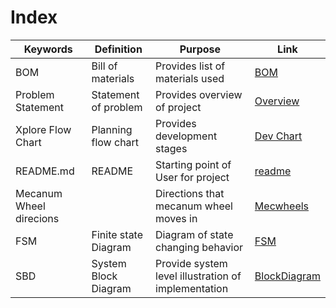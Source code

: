 # Index

|Keywords | Definition | Purpose  | Link  | 
|---|---|---|---|    
| BOM | Bill of materials  | Provides list of materials used  | [BOM](https://github.com/CPompey1/CSE-321-Project3/blob/main/docs/BOM.md)  | 
| Problem Statement  | Statement of problem  | Provides overview of project |[Overview](https://github.com/CPompey1/CSE-321-Project3/blob/main/docs/Problem_statement.md)  |   |   |   |
| Xplore Flow Chart | Planning flow chart  | Provides development stages  | [Dev Chart](https://github.com/CPompey1/CSE-321-Project3/blob/main/docs/Xplore_Flow_Chart)  |   |   |
| README.md | README |Starting point of User for project |[readme](https://github.com/CPompey1/CSE-321-Project3/blob/main/README.md) | | | 
| Mecanum Wheel direcions||Directions that mecanum wheel moves in  |[Mecwheels](https://github.com/CPompey1/CSE-321-Project3/blob/main/images/mecanumWheelDirections.png) || || |
| FSM|Finite state Diagram|Diagram of state changing behavior|[FSM](https://github.com/CPompey1/CSE-321-Project3/blob/main/images/"Finite_State_Machine.png") | | | 
| SBD|System Block Diagram|Provide system level illustration of implementation| [BlockDiagram](https://github.com/CPompey1/CSE-321-Project3/blob/main/images/"Xplore_Block_Diagram.png")| 